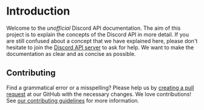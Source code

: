 # Introduction

Welcome to the _unofficial_ Discord API documentation. The aim of this project
is to explain the concepts of the Discord API in more detail. If you are still
confused about a concept that we have explained here, please don't hesitate to
join the [Discord API server](https://discord.gg/discord-api) to ask for help.
We want to make the documentation as clear and as concise as possible.

## Contributing

Find a grammatical error or a misspelling? Please help us by
[creating a pull request](https://github.com/apacheli/community-docs/pulls) at
our GitHub with the necessary changes. We love contributions! See
[our contributing guidelines](https://github.com/apacheli/community-docs#contributing)
for more information.
